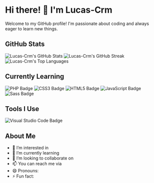 # Hi there! 👋 I'm Lucas-Crm

Welcome to my GitHub profile! I'm passionate about coding and always eager to learn new things.

## GitHub Stats
![Lucas-Crm's GitHub Stats](https://github-readme-stats.vercel.app/api?username=Lucas-Crm&theme=bear&show_icons=true&hide_border=true&count_private=true)
![Lucas-Crm's GitHub Streak](https://github-readme-streak-stats.herokuapp.com/?user=Lucas-Crm&theme=bear&hide_border=true)
![Lucas-Crm's Top Languages](https://github-readme-stats.vercel.app/api/top-langs/?username=Lucas-Crm&theme=bear&show_icons=true&hide_border=true&layout=compact)

## Currently Learning
![PHP Badge](https://img.shields.io/badge/php-%23777BB4?style=flat&logo=php&logoColor=%23777BB4&labelColor=white) 
![CSS3 Badge](https://img.shields.io/badge/css3-%231572B6?style=flat&logo=css3&logoColor=%231572B6&labelColor=white) 
![HTML5 Badge](https://img.shields.io/badge/html5-%23E34F26?style=flat&logo=html5&logoColor=%23E34F26&labelColor=white) 
![JavaScript Badge](https://img.shields.io/badge/JavaScript-%23F7DF1E?style=flat&logo=JavaScript&logoColor=%23F7DF1E&labelColor=black) 
![Sass Badge](https://img.shields.io/badge/Sass-%23CC6699?style=flat&logo=sass&logoColor=%23CC6699&labelColor=white)

## Tools I Use
![Visual Studio Code Badge](https://img.shields.io/badge/Visual%20Studio%20Code-%23007ACC?style=flat&logo=Visual%20Studio%20Code&logoColor=%23007ACC&labelColor=white)

## About Me
- 👀 I’m interested in 
- 🌱 I’m currently learning
- 💞️ I’m looking to collaborate on 
- 📫 You can reach me via
- 😄 Pronouns: 
- ⚡ Fun fact: 

<!---
Lucas-Crm/Lucas-Crm is a ✨ special ✨ repository because its `README.md` (this file) appears on your GitHub profile.
You can click the Preview link to take a look at your changes.
--->
